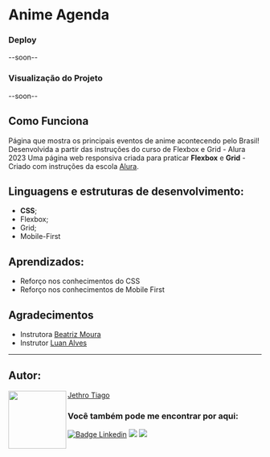 # Anime Agenda

### Deploy

--soon--

### Visualização do Projeto

--soon--

## Como Funciona

Página que mostra os principais eventos de anime acontecendo pelo Brasil! Desenvolvida a partir das instruções do curso de Flexbox e Grid - Alura 2023
Uma página web responsiva criada para praticar <strong>Flexbox</strong> e <strong>Grid</strong> - Criado com instruções da escola [Alura](https://www.alura.com.br/).

## Linguagens e estruturas de desenvolvimento:

* <strong>CSS</strong>;
* Flexbox;
* Grid;
* Mobile-First

## Aprendizados:

* Reforço nos conhecimentos do CSS
* Reforço nos conhecimentos de Mobile First

## Agradecimentos

* Instrutora [Beatriz Moura](https://github.com/beatrizmouradev)
* Instrutor [Luan Alves](https://github.com/luanalvesdev)

---

<h2 id="autor" align="left">Autor:</h2>
  <img align="left" src="https://avatars.githubusercontent.com/u/103612874?v=4" width=115>
<a href="https://github.com/JethroTiago">Jethro Tiago</a>
<h3 align="left">Você também pode me encontrar por aqui:</h3>
<p align="left">
  <a href="https://www.linkedin.com/in/jethrotiago/"><img src="https://img.shields.io/badge/LinkedIn-0077B5?style=for-the-badge&logo=linkedin&logoColor=white" alt="Badge Linkedin" /></a>
  <a href="https://www.youtube.com/c/BEIRADAAVENTURA" target="_blank"><img src="https://img.shields.io/badge/YouTube-FF0000?style=for-the-badge&logo=youtube&logoColor=white" target="_blank"></a>
  <a href="https://instagram.com/jethrotiago" target="_blank"><img src="https://img.shields.io/badge/-Instagram-%23E4405F?style=for-the-badge&logo=instagram&logoColor=white" target="_blank"></a>
  <br>
